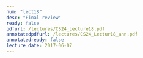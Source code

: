 ```yaml
---
num: "lect18"
desc: "Final review"
ready: false
pdfurl: /lectures/CS24_Lecture18.pdf
annotatedpdfurl: /lectures/CS24_Lectur18_ann.pdf
annotatedready: false
lecture_date: 2017-06-07
---
```


